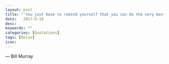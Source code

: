 ```yaml
---
layout: post
title: "'You just have to remind yourself that you can do the very best you can when you're very, very relaxed, no matter what it is, whatever your job is, the more relaxed you are the better you are.'"
date:   2017-6-18
desc:
keywords: ""
categories: [Quotations]
tags: [Relax]
icon:
---
```

― Bill Murray
